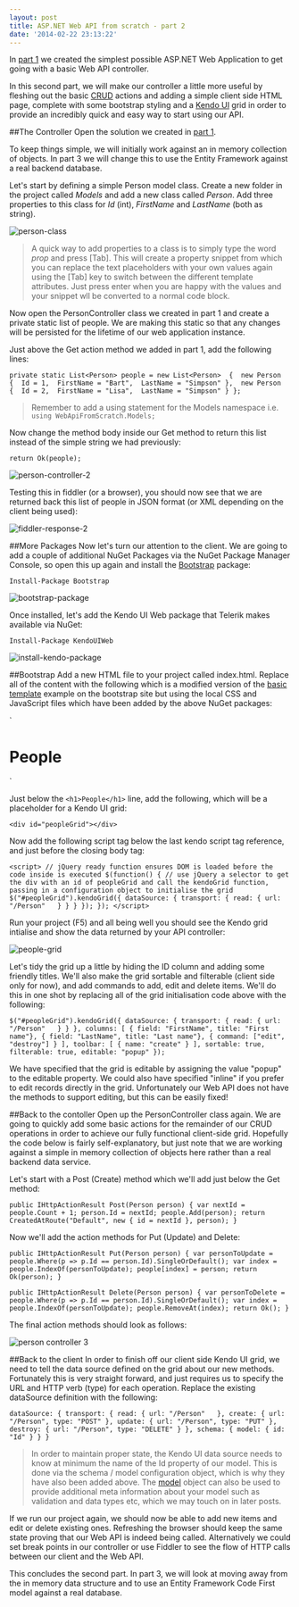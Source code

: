 ```yaml
---
layout: post
title: ASP.NET Web API from scratch - part 2
date: '2014-02-22 23:13:22'
---
```


In [part 1](http://www.daniellewis.me.uk/2014/02/21/asp-net-web-api-from-scratch-part-1/) we created the simplest possible ASP.NET Web Application to get going with a basic Web API controller.

In this second part, we will make our controller a little more useful by fleshing out the basic [CRUD](http://en.wikipedia.org/wiki/Create,_read,_update_and_delete) actions and adding a simple client side HTML page, complete with some bootstrap styling and a [Kendo UI](http://www.telerik.com/kendo-ui) grid in order to provide an incredibly quick and easy way to start using our API.

##The Controller
Open the solution we created in [part 1](http://www.daniellewis.me.uk/2014/02/21/asp-net-web-api-from-scratch-part-1/).

To keep things simple, we will initially work against an in memory collection of objects. In part 3 we will change this to use the Entity Framework against a real backend database.

Let's start by defining a simple Person model class. Create a new folder in the project called *Models* and add a new class called *Person*. Add three properties to this class for *Id* (int), *FirstName* and *LastName* (both as string).

![person-class](/content/images/2014/Feb/person.png)

> A quick way to add properties to a class is to simply type the word *prop* and press [Tab]. This will create a property snippet from which you can replace the text placeholders with your own values again using the [Tab] key to switch between the different template attributes. Just press enter when you are happy with the values and your snippet wll be converted to a normal code block.

Now open the PersonController class we created in part 1 and create a private static list of people. We are making this static so that any changes will be persisted for the lifetime of our web application instance.

Just above the Get action method we added in part 1, add the following lines:

`private static List<Person> people = new List<Person> 
{ 
	new Person 
    { 
    	Id = 1, 
        FirstName = "Bart", 
        LastName = "Simpson"
    }, 
    new Person 
    { 
    	Id = 2, 
        FirstName = "Lisa", 
        LastName = "Simpson"
    }
};`

> Remember to add a using statement for the Models namespace i.e. `using WebApiFromScratch.Models;`

Now change the method body inside our Get method to return this list instead of the simple string we had previously:

`return Ok(people);`

![person-controller-2](/content/images/2014/Feb/person_controller_2.png)

Testing this in fiddler (or a browser), you should now see that we are returned back this list of people in JSON format (or XML depending on the client being used):

![fiddler-response-2](/content/images/2014/Feb/fiddler_response_2.png)

##More Packages
Now let's turn our attention to the client. We are going to add a couple of additional NuGet Packages via the NuGet Package Manager Console, so open this up again and install the [Bootstrap](http://getbootstrap.com) package:

`Install-Package Bootstrap`

![bootstrap-package](/content/images/2014/Feb/install_bootstrap.png)

Once installed, let's add the Kendo UI Web package that Telerik makes available via NuGet:

`Install-Package KendoUIWeb`

![install-kendo-package](/content/images/2014/Feb/install_kendo_package.png)

##Bootstrap
Add a new HTML file to your project called index.html. Replace all of the content with the following which is a modified version of the [basic template](http://getbootstrap.com/getting-started/#template) example on the bootstrap site but using the local CSS and JavaScript files which have been added by the above NuGet packages:

`<!DOCTYPE html>
<html lang="en">
<head>
<meta charset="utf-8">
    <meta http-equiv="X-UA-Compatible" content="IE=edge">
    <meta name="viewport" content="width=device-width, initial-scale=1">
    <title>Web API from scratch</title>
    <!-- Bootstrap -->
    <link href="Content/bootstrap.css" rel="stylesheet">
    <link href="Content/kendo/2013.3.1119/kendo.common-bootstrap.min.css" rel="stylesheet">
    <link href="Content/kendo/2013.3.1119/kendo.bootstrap.min.css" rel="stylesheet">
    <!-- HTML5 Shim and Respond.js IE8 support of HTML5 elements and media queries -->
    <!-- WARNING: Respond.js doesn't work if you view the page via file:// -->
    <!--[if lt IE 9]>
      <script src="https://oss.maxcdn.com/libs/html5shiv/3.7.0/html5shiv.js"></script>
      <script src="https://oss.maxcdn.com/libs/respond.js/1.4.2/respond.min.js"></script>
    <![endif]-->
  </head>
  <body>
    <h1>People</h1>
    <script src="/Scripts/jquery-1.9.1.js"></script>
    <!-- Include all compiled plugins (below), or include individual files as needed -->
    <script src="/Scripts/bootstrap.js"></script>
    <script src="/Scripts/kendo/2013.3.1119/kendo.web.min.js"></script>
  </body>
</html>`

Just below the `<h1>People</h1>` line, add the following, which will be a placeholder for a Kendo UI grid:

`<div id="peopleGrid"></div>`

Now add the following script tag below the last kendo script tag reference, and just before the closing body tag:

`<script>
	// jQuery ready function ensures DOM is loaded before the code inside is executed
	$(function() {
    	// use jQuery a selector to get the div with an id of peopleGrid and call the kendoGrid function, passing in a configuration object to initialise the grid
    	$("#peopleGrid").kendoGrid({
        	dataSource: {
            	transport: {
                	read: {
                    	url: "/Person"	
                    }
                }
            }
        });
    });
</script>`

Run your project (F5) and all being well you should see the Kendo grid intialise and show the data returned by your API controller:

![people-grid](/content/images/2014/Feb/people_grid.png)

Let's tidy the grid up a little by hiding the ID column and adding some friendly titles. We'll also make the grid sortable and filterable (client side only for now), and add commands to add, edit and delete items. We'll do this in one shot by replacing all of the grid initialisation code above with the following:


`$("#peopleGrid").kendoGrid({
	dataSource: {
		transport: {
			read: {
				url: "/Person"	
			}
		}
	},
    columns: [
    	{ field: "FirstName", title: "First name"},
        { field: "LastName", title: "Last name"},
        { command: ["edit", "destroy"] }
    ],
    toolbar: [
    	{ name: "create" }
    ],
    sortable: true,
    filterable: true,
    editable: "popup"
});`

We have specified that the grid is editable by assigning the value "popup" to the editable property. We could also have specified "inline" if you prefer to edit records directly in the grid. Unfortunately our Web API does not have the methods to support editing, but this can be easily fixed!

##Back to the contoller
Open up the PersonController class again. We are going to quickly add some basic actions for the remainder of our CRUD operations in order to achieve our fully functional client-side grid. Hopefully the code below is fairly self-explanatory, but just note that we are working against a simple in memory collection of objects here rather than a real backend data service.

Let's start with a Post (Create) method which we'll add just below the Get method:

`public IHttpActionResult Post(Person person)
{
	var nextId = people.Count + 1;
	person.Id = nextId;
	people.Add(person);
    return CreatedAtRoute("Default", new { id = nextId }, person);
}`

Now we'll add the action methods for Put (Update) and Delete:

`public IHttpActionResult Put(Person person)
{
	var personToUpdate = people.Where(p => p.Id == person.Id).SingleOrDefault();
	var index = people.IndexOf(personToUpdate);
	people[index] = person;
    return Ok(person);
}`

`public IHttpActionResult Delete(Person person)
{
	var personToDelete = people.Where(p => p.Id == person.Id).SingleOrDefault();
	var index = people.IndexOf(personToUpdate);
	people.RemoveAt(index);
    return Ok();
}`

The final action methods should look as follows:

![person controller 3](/content/images/2014/Feb/person_controller_3.png)

##Back to the client
In order to finish off our client side Kendo UI grid, we need to tell the data source defined on the grid about our new methods. Fortunately this is very straight forward, and just requires us to specify the URL and HTTP verb (type) for each operation. Replace the existing dataSource definition with the following:

`dataSource: {
		transport: {
			read: {
				url: "/Person"	
			},
            create: {
				url: "/Person",
                type: "POST"
			},
            update: {
				url: "/Person",
                type: "PUT"
			},
            destroy: {
				url: "/Person",
                type: "DELETE"
			}
		},
        schema: {
        	model: {
            	id: "Id"
            }
        }
	}`
    
> In order to maintain proper state, the Kendo UI data source needs to know at minimum the name of the Id property of our model. This is done via the schema / model configuration object, which is why they have also been added above. The [model](http://docs.telerik.com/kendo-ui/api/framework/model) object can also be used to provide additional meta information about your model such as validation and data types etc, which we may touch on in later posts.

If we run our project again, we should now be able to add new items and edit or delete existing ones. Refreshing the browser should keep the same state proving that our Web API is indeed being called. Alternatively we could set break points in our controller or use Fiddler to see the flow of HTTP calls between our client and the Web API.

This concludes the second part. In part 3, we will look at moving away from the in memory data structure and to use an Entity Framework Code First model against a real database.